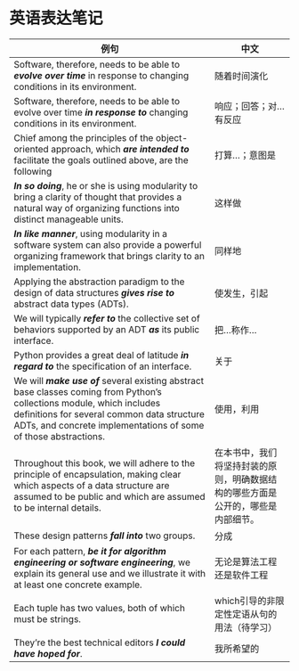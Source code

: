 # 英语表达笔记



| 例句                                                         | 中文                                                         |
| ------------------------------------------------------------ | ------------------------------------------------------------ |
| Software, therefore, needs to be able to ***evolve over time*** in response to changing conditions in its environment. | 随着时间演化                                                 |
| Software, therefore, needs to be able to evolve over time ***in response to*** changing conditions in its environment. | 响应；回答；对…有反应                                        |
| Chief among the principles of the object-oriented approach, which ***are intended to*** facilitate the goals outlined above, are the following | 打算…；意图是                                                |
| ***In so doing***, he or she is using modularity to bring a clarity of thought that provides a natural way of organizing functions into distinct manageable units. | 这样做                                                       |
| ***In like manner***, using modularity in a software system can also provide a powerful organizing framework that brings clarity to an implementation. | 同样地                                                       |
| Applying the abstraction paradigm to the design of data structures ***gives rise to*** abstract data types (ADTs). | 使发生，引起                                                 |
| We will typically ***refer to*** the collective set of behaviors supported by an ADT ***as*** its public interface. | 把…称作…                                                     |
| Python provides a great deal of latitude ***in regard to*** the specification of an interface. | 关于                                                         |
| We will ***make use of*** several existing abstract base classes coming from Python’s collections module, which includes definitions for several common data structure ADTs, and concrete implementations of some of those abstractions. | 使用，利用                                                   |
| Throughout this book, we will adhere to the principle of encapsulation, making clear which aspects of a data structure are assumed to be public and which are assumed to be internal details. | 在本书中，我们将坚持封装的原则，明确数据结构的哪些方面是公开的，哪些是内部细节。 |
| These design patterns ***fall into*** two groups.            | 分成                                                         |
| For each pattern, ***be it for algorithm engineering or software engineering***, we explain its general use and we illustrate it with at least one concrete example. | 无论是算法工程还是软件工程                                   |
| Each tuple has two values, both of which must be strings.    | which引导的非限定性定语从句的用法（待学习）                  |
| They’re the best technical editors ***I could have hoped for***. | 我所希望的                                                   |

